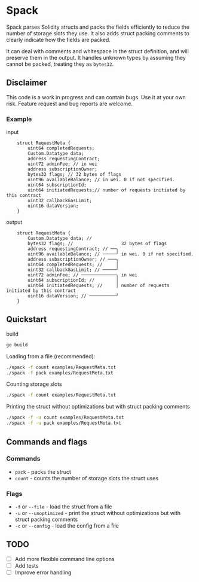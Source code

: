 # Spack

Spack parses Solidity structs and packs the fields efficiently to reduce the
number of storage slots they use. It also adds struct packing comments to clearly indicate
how the fields are packed.

It can deal with comments and whitespace in the struct definition, and will 
preserve them in the output. It handles unknown types by assuming they cannot be 
packed, treating they as `bytes32`.

## Disclaimer

This code is a work in progress and can contain bugs. Use it at your own risk.
Feature request and bug reports are welcome.

### Example

input

```solidity
    struct RequestMeta {
        uint64 completedRequests;
        Custom.Datatype data;
        address requestingContract;
        uint72 adminFee; // in wei
        address subscriptionOwner;
        bytes32 flags; // 32 bytes of flags
        uint96 availableBalance; // in wei. 0 if not specified.
        uint64 subscriptionId;
        uint64 initiatedRequests;// number of requests initiated by this contract
        uint32 callbackGasLimit;
        uint16 dataVersion;
    }
```

output

```solidity
    struct RequestMeta {
        Custom.Datatype data; //                     
        bytes32 flags; //                  32 bytes of flags
        address requestingContract; // ──╮
        uint96 availableBalance; // ─────╯ in wei. 0 if not specified.
        address subscriptionOwner; // ───╮
        uint64 completedRequests; //     │
        uint32 callbackGasLimit; // ─────╯
        uint72 adminFee; // ─────────────╮ in wei
        uint64 subscriptionId; //        │
        uint64 initiatedRequests; //     │ number of requests initiated by this contract
        uint16 dataVersion; // ──────────╯
    }
```

## Quickstart

build

```bash
go build
```

Loading from a file (recommended):

```bash
./spack -f count examples/RequestMeta.txt
./spack -f pack examples/RequestMeta.txt
```

Counting storage slots
    
```bash
./spack -f count examples/RequestMeta.txt
```

Printing the struct without optimizations but with struct packing comments

```bash
./spack -f -u count examples/RequestMeta.txt
./spack -f -u pack examples/RequestMeta.txt
```

## Commands and flags

### Commands

- `pack` - packs the struct
- `count` - counts the number of storage slots the struct uses

### Flags
- `-f` or `--file` - load the struct from a file
- `-u` or `--unoptimized` - print the struct without optimizations but with struct packing comments
- `-c` or `--config` - load the config from a file


## TODO

- [ ] Add more flexible command line options
- [ ] Add tests
- [ ] Improve error handling
